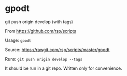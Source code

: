 gpodt
=====
git push origin develop (with tags)

From https://github.com/rsp/scripts

Usage: `gpodt`

Source: https://rawgit.com/rsp/scripts/master/gpodt

Runs: `git push origin develop --tags`

It should be run in a git repo. Written only for convenience.

